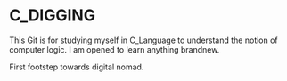 # C_DIGGING

This Git is for studying myself in C_Language to understand the notion of computer logic.
I am opened to learn anything brandnew.

First footstep towards digital nomad.
